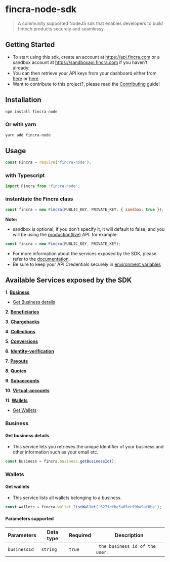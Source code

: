 # fincra-node-sdk

> A community supported NodeJS sdk that enables developers to build fintech products securely and seamlessy.

## Getting Started

- To start using this sdk, create an account at https://api.fincra.com or a sandbox account at https://sandboxapi.fincra.com if you haven't already.
- You can then retrieve your API keys from your dashboard either from [here](https://app.fincra.com/) or [here](https://sandbox.fincra.com/dashboard).
- Want to contribute to this project?, please read the [Contributing]() guide!

## Installation

```js
npm install fincra-node
```

### Or with yarn

```js
yarn add fincra-node
```

## Usage

```js
const Fincra = require('fincra-node');
```

### with Typescript

```ts
import Fincra from 'fincra-node';
```

### instantiate the Fincra class

```js
const fincra = new Fincra(PUBLIC_KEY, PRIVATE_KEY, { sandbox: true });
```

**Note:**

- sandbox is optional, if you don't specify it, it will default to false, and you will be using the [production(live)](https://api.fincra.com/) API. for example:

```js
const fincra = new Fincra(PUBLIC_KEY, PRIVATE_KEY);
```

- For more information about the services exposed by the SDK, please refer to the [documentation](https://docs.fincra.com/docs).
- Be sure to keep your API Credentials securely in [environment variables](https://www.twilio.com/blog/working-with-environment-variables-in-node-js-html)

## Available Services exposed by the SDK

<!-- create an hyperlink for easy navigation of the readme file -->

**1**. [**Business**](#business)

- [Get Business details](#get-business-details)

**2**. [**Beneficiaries**](#beneficiaries)

**3**. [**Chargebacks**](#chargebacks)

**4**. [**Collections**](#collections)

**5**. [**Conversions**](#conversions)

**6**. [**Identity-verification**](#identity-verification)

**7**. [**Payouts**](#payouts)

**8**. [**Quotes**](#quotes)

**9**. [**Subaccounts**](#subaccounts)

**10**. [ **Virtual-accounts**](#virtual-accounts)

**11**. [**Wallets**](#wallets)

- [Get Wallets](#get-wallets)
<!-- add the business -->

### Business

#### Get business details

<!-- add a description -->

- This service lets you retrieves the unique Identifier of your business and other information such as your email etc.

```ts
const business = fincra.business.getBusinessId();
```

### Wallets

#### Get wallets

- This service lists all wallets belonging to a business.

```ts
const wallets = fincra.wallet.listWallet('627fefbe5a65ec99ba9af0be');
```

#### Parameters supported

| Parameters   | Data type | Required | Description                     |
| ------------ | --------- | -------- | ------------------------------- |
| `businessId` | `string`  | `true`   | ` the business id of the user`. |
